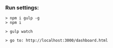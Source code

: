 ### Run settings:
```
> npm i gulp -g
> npm i

> gulp watch

> go to: http://localhost:3000/dashboard.html
```
